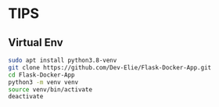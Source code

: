 # TIPS

## Virtual Env

```bash
sudo apt install python3.8-venv
git clone https://github.com/Dev-Elie/Flask-Docker-App.git
cd Flask-Docker-App
python3 -m venv venv
source venv/bin/activate
deactivate
```
